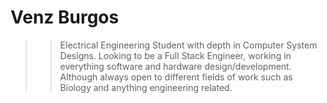 # Venz Burgos
>> Electrical Engineering Student with depth in Computer System Designs. Looking to be a Full Stack Engineer, working in everything software and hardware design/development. Although always open to different fields of work such as Biology and anything engineering related.
